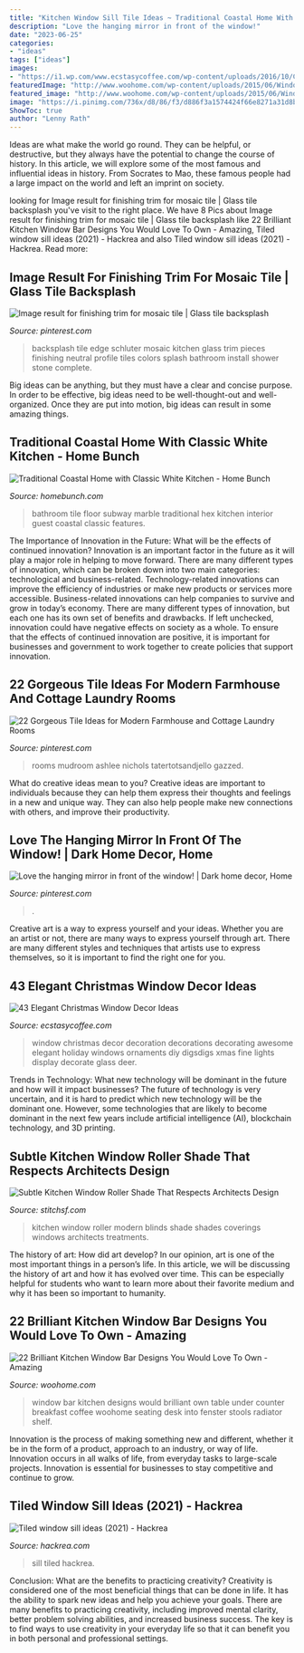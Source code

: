 ```yaml
---
title: "Kitchen Window Sill Tile Ideas ~ Traditional Coastal Home With Classic White Kitchen"
description: "Love the hanging mirror in front of the window!"
date: "2023-06-25"
categories:
- "ideas"
tags: ["ideas"]
images:
- "https://i1.wp.com/www.ecstasycoffee.com/wp-content/uploads/2016/10/Christmas-Window-Decorations-Ideas-1.jpg?resize=660%2C990"
featuredImage: "http://www.woohome.com/wp-content/uploads/2015/06/Window-Bar-Ideas-WooHome-16.jpg"
featured_image: "http://www.woohome.com/wp-content/uploads/2015/06/Window-Bar-Ideas-WooHome-16.jpg"
image: "https://i.pinimg.com/736x/d8/86/f3/d886f3a1574424f66e8271a31d8bcc05.jpg"
ShowToc: true
author: "Lenny Rath"
---
```



Ideas are what make the world go round. They can be helpful, or destructive, but they always have the potential to change the course of history. In this article, we will explore some of the most famous and influential ideas in history. From Socrates to Mao, these famous people had a large impact on the world and left an imprint on society.

	

		
looking for Image result for finishing trim for mosaic tile | Glass tile backsplash you've visit to the right place. We have 8 Pics about Image result for finishing trim for mosaic tile | Glass tile backsplash like 22 Brilliant Kitchen Window Bar Designs You Would Love To Own - Amazing, Tiled window sill ideas (2021) - Hackrea and also Tiled window sill ideas (2021) - Hackrea. Read more:
		
    
## Image Result For Finishing Trim For Mosaic Tile | Glass Tile Backsplash

<img loading=lazy src="https://i.pinimg.com/736x/d8/86/f3/d886f3a1574424f66e8271a31d8bcc05.jpg" onerror="this.onerror=null;this.src='https://tse4.mm.bing.net/th?id=OIP.YbXmL2Zh8UFpGBRUAfIXGwHaJ3&amp;pid=15.1';" alt="Image result for finishing trim for mosaic tile | Glass tile backsplash">

_Source: pinterest.com_

>backsplash tile edge schluter mosaic kitchen glass trim pieces finishing neutral profile tiles colors splash bathroom install shower stone complete. 

	

Big ideas can be anything, but they must have a clear and concise purpose. In order to be effective, big ideas need to be well-thought-out and well-organized. Once they are put into motion, big ideas can result in some amazing things.

    
## Traditional Coastal Home With Classic White Kitchen - Home Bunch

<img loading=lazy src="https://www.homebunch.com/wp-content/uploads/2017/01/Blue-subway-tile.-Bathroom-with-blue-subway-tile-wall-and-hex-marble-floor-tile.-Blue-subway-tile-Bluesubwaytile.jpg" onerror="this.onerror=null;this.src='https://tse4.mm.bing.net/th?id=OIP.eVw_9RID3aL1usVbdVTWvQHaLH&amp;pid=15.1';" alt="Traditional Coastal Home with Classic White Kitchen - Home Bunch">

_Source: homebunch.com_

>bathroom tile floor subway marble traditional hex kitchen interior guest coastal classic features. 

	

The Importance of Innovation in the Future: What will be the effects of continued innovation?
Innovation is an important factor in the future as it will play a major role in helping to move forward. There are many different types of innovation, which can be broken down into two main categories: technological and business-related. Technology-related innovations can improve the efficiency of industries or make new products or services more accessible. Business-related innovations can help companies to survive and grow in today’s economy. There are many different types of innovation, but each one has its own set of benefits and drawbacks. If left unchecked, innovation could have negative effects on society as a whole. To ensure that the effects of continued innovation are positive, it is important for businesses and government to work together to create policies that support innovation.

    
## 22 Gorgeous Tile Ideas For Modern Farmhouse And Cottage Laundry Rooms

<img loading=lazy src="https://i.pinimg.com/736x/92/06/9a/92069ae25f99c43f2fed77ff528db727.jpg" onerror="this.onerror=null;this.src='https://tse3.mm.bing.net/th?id=OIP.SPrE6_QpPyMOkyqiHEuyygHaJQ&amp;pid=15.1';" alt="22 Gorgeous Tile Ideas for Modern Farmhouse and Cottage Laundry Rooms">

_Source: pinterest.com_

>rooms mudroom ashlee nichols tatertotsandjello gazzed. 

	

What do creative ideas mean to you?
Creative ideas are important to individuals because they can help them express their thoughts and feelings in a new and unique way. They can also help people make new connections with others, and improve their productivity.

    
## Love The Hanging Mirror In Front Of The Window! | Dark Home Decor, Home

<img loading=lazy src="https://i.pinimg.com/736x/c8/2d/e2/c82de26b3963be82066262ec27521b5b--hanging-mirrors-mirror-bathroom.jpg" onerror="this.onerror=null;this.src='https://tse3.mm.bing.net/th?id=OIP.UAot3kfn95lHZRVQ61gF9AHaHS&amp;pid=15.1';" alt="Love the hanging mirror in front of the window! | Dark home decor, Home">

_Source: pinterest.com_

>. 

	

Creative art is a way to express yourself and your ideas. Whether you are an artist or not, there are many ways to express yourself through art. There are many different styles and techniques that artists use to express themselves, so it is important to find the right one for you.

    
## 43 Elegant Christmas Window Decor Ideas

<img loading=lazy src="https://i1.wp.com/www.ecstasycoffee.com/wp-content/uploads/2016/10/Christmas-Window-Decorations-Ideas-1.jpg?resize=660%2C990" onerror="this.onerror=null;this.src='https://tse1.mm.bing.net/th?id=OIP.zRvXgWMZgr6Rf64YxPIWpQHaLH&amp;pid=15.1';" alt="43 Elegant Christmas Window Decor Ideas">

_Source: ecstasycoffee.com_

>window christmas decor decoration decorations decorating awesome elegant holiday windows ornaments diy digsdigs xmas fine lights display decorate glass deer. 

	

Trends in Technology: What new technology will be dominant in the future and how will it impact businesses?
The future of technology is very uncertain, and it is hard to predict which new technology will be the dominant one. However, some technologies that are likely to become dominant in the next few years include artificial intelligence (AI), blockchain technology, and 3D printing.

    
## Subtle Kitchen Window Roller Shade That Respects Architects Design

<img loading=lazy src="https://stitchsf.com/wp-content/uploads/2013/03/Linen_Roller_shade_kitchen.jpg" onerror="this.onerror=null;this.src='https://tse1.mm.bing.net/th?id=OIP.3_ZSalrE-5xSlM2pJzVa9AHaLH&amp;pid=15.1';" alt="Subtle Kitchen Window Roller Shade That Respects Architects Design">

_Source: stitchsf.com_

>kitchen window roller modern blinds shade shades coverings windows architects treatments. 

	

The history of art: How did art develop?
In our opinion, art is one of the most important things in a person’s life. In this article, we will be discussing the history of art and how it has evolved over time. This can be especially helpful for students who want to learn more about their favorite medium and why it has been so important to humanity.

    
## 22 Brilliant Kitchen Window Bar Designs You Would Love To Own - Amazing

<img loading=lazy src="http://www.woohome.com/wp-content/uploads/2015/06/Window-Bar-Ideas-WooHome-16.jpg" onerror="this.onerror=null;this.src='https://tse3.mm.bing.net/th?id=OIP.K4wOib7yRm7yNE8JucxtlwHaLD&amp;pid=15.1';" alt="22 Brilliant Kitchen Window Bar Designs You Would Love To Own - Amazing">

_Source: woohome.com_

>window bar kitchen designs would brilliant own table under counter breakfast coffee woohome seating desk into fenster stools radiator shelf. 

	

Innovation is the process of making something new and different, whether it be in the form of a product, approach to an industry, or way of life. Innovation occurs in all walks of life, from everyday tasks to large-scale projects. Innovation is essential for businesses to stay competitive and continue to grow.

    
## Tiled Window Sill Ideas (2021) - Hackrea

<img loading=lazy src="https://www.hackrea.com/wp-content/uploads/2021/03/Winow-sill-tiled-with-white-granite-768x512.jpg" onerror="this.onerror=null;this.src='https://tse2.mm.bing.net/th?id=OIP.M2O7UA5bM8FQNbVPf-vLbgHaE8&amp;pid=15.1';" alt="Tiled window sill ideas (2021) - Hackrea">

_Source: hackrea.com_

>sill tiled hackrea. 

	

Conclusion: What are the benefits to practicing creativity?
Creativity is considered one of the most beneficial things that can be done in life. It has the ability to spark new ideas and help you achieve your goals. There are many benefits to practicing creativity, including improved mental clarity, better problem solving abilities, and increased business success. The key is to find ways to use creativity in your everyday life so that it can benefit you in both personal and professional settings.

